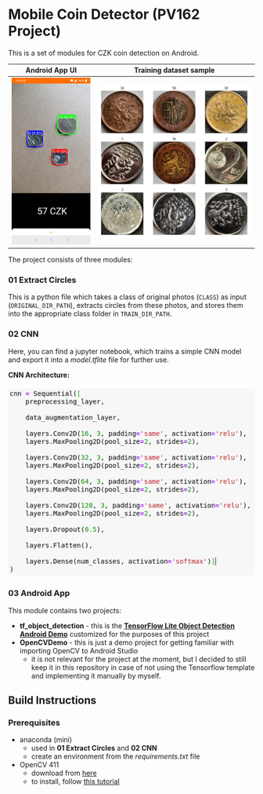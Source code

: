 # Mobile Coin Detector (PV162 Project)

This is a set of modules for CZK coin detection on Android.


| Android App UI | Training dataset sample |
| ------ | ------ |
| <img src="./Screenshots/Android/03.jpg" alt="Android_app" width="300" /> | <img src="./Screenshots/Grid01.png" alt="Dataset" width="650" /> |


The project consists of three modules:

### 01 Extract Circles

This is a python file which takes a class of original photos (`CLASS`) as input (`ORIGINAL_DIR_PATH`), extracts circles from these photos, and stores them into the appropriate class folder in `TRAIN_DIR_PATH`.

### 02 CNN

Here, you can find a jupyter notebook, which trains a simple CNN model and export it into a *model.tflite* file for further use.

**CNN Architecture:**

#### ![CNN_architecture](./Screenshots/CNN_architecture.png)



### 03 Android App

This module contains two projects:

- **tf_object_detection** - this is the [**TensorFlow Lite Object Detection Android Demo**](https://github.com/tensorflow/examples/tree/master/lite/examples/object_detection/android) customized for the purposes of this project
- **OpenCVDemo** - this is just a demo project for getting familiar with importing OpenCV to Android Studio
  - it is not relevant for the project at the moment, but I decided to still keep it in this repository in case of not using the Tensorflow template and implementing it manually by myself.

## Build Instructions

### Prerequisites

- anaconda (mini)
  - used in **01 Extract Circles** and **02 CNN**
  - create an environment from the *requirements.txt* file
- OpenCV 411
  - download from [here](https://sourceforge.net/projects/opencvlibrary/files/4.1.1/)
  - to install, follow [this tutorial](https://android.jlelse.eu/a-beginners-guide-to-setting-up-opencv-android-library-on-android-studio-19794e220f3c)
